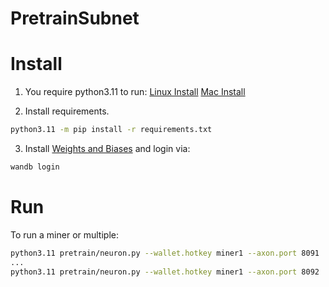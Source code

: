 # PretrainSubnet

# Install

1. You require python3.11 to run:
[Linux Install](https://iohk.zendesk.com/hc/en-us/articles/16724475448473-Install-Python-3-11-on-ubuntu)
[Mac Install](https://pythontest.com/python/installing-python-3-11/)

2. Install requirements.
```bash
python3.11 -m pip install -r requirements.txt
```

3. Install [Weights and Biases](https://docs.wandb.ai/quickstart) and login via:
```bash
wandb login
```

# Run
To run a miner or multiple:
```bash
python3.11 pretrain/neuron.py --wallet.hotkey miner1 --axon.port 8091
...
python3.11 pretrain/neuron.py --wallet.hotkey miner1 --axon.port 8092
```
